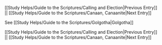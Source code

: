 [[Study Helps/Guide to the Scriptures/Calling and Election|Previous Entry]]  ||  [[Study Helps/Guide to the Scriptures/Canaan, Canaanite|Next Entry]]

 See [[Study Helps/Guide to the Scriptures/Golgotha|Golgotha]]

[[Study Helps/Guide to the Scriptures/Calling and Election|Previous Entry]]  ||  [[Study Helps/Guide to the Scriptures/Canaan, Canaanite|Next Entry]]